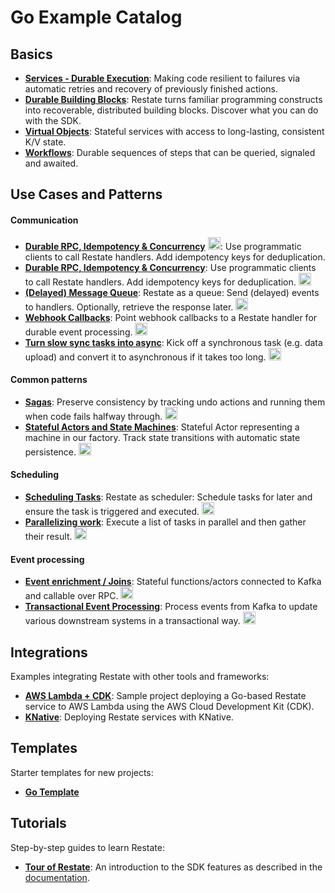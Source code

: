 # Go Example Catalog

## Basics

- **[Services - Durable Execution](basics/part0/durableexecution.go)**: Making code resilient to failures via automatic retries and recovery of previously finished actions.
- **[Durable Building Blocks](basics/part1/buildingblocks.go)**: Restate turns familiar programming constructs into recoverable, distributed building blocks. Discover what you can do with the SDK.
- **[Virtual Objects](basics/part2/virtualobjects.go)**: Stateful services with access to long-lasting, consistent K/V state.
- **[Workflows](basics/part3/workflows.go)**: Durable sequences of steps that can be queried, signaled and awaited.

## Use Cases and Patterns

#### Communication
- **[Durable RPC, Idempotency & Concurrency](patterns-use-cases/README.md#durable-rpc-idempotency-and-concurrency)** [<img height="20" width="20" src="https://unpkg.com/simple-icons@v14/icons/github.svg" />](patterns-use-cases/src/durablerpc/client/client.go): Use programmatic clients to call Restate handlers. Add idempotency keys for deduplication. 
- **[Durable RPC, Idempotency & Concurrency](patterns-use-cases/README.md#durable-rpc-idempotency-and-concurrency)**: Use programmatic clients to call Restate handlers. Add idempotency keys for deduplication. [<img height="20" width="20" src="https://unpkg.com/simple-icons@v14/icons/github.svg" />](patterns-use-cases/src/durablerpc/client/client.go)
- **[(Delayed) Message Queue](patterns-use-cases/README.md#delayed-message-queue)**: Restate as a queue: Send (delayed) events to handlers. Optionally, retrieve the response later. [<img height="20" width="20" src="https://unpkg.com/simple-icons@v14/icons/github.svg" />](patterns-use-cases/src/queue/client/tasksubmitter.go)
- **[Webhook Callbacks](patterns-use-cases/README.md#durable-webhook-event-processing)**: Point webhook callbacks to a Restate handler for durable event processing. [<img height="20" width="20" src="https://unpkg.com/simple-icons@v14/icons/github.svg" />](patterns-use-cases/src/webhookcallbacks/callbackrouter.go)
- **[Turn slow sync tasks into async](patterns-use-cases/README.md#async-data-upload)**: Kick off a synchronous task (e.g. data upload) and convert it to asynchronous if it takes too long. [<img height="20" width="20" src="https://unpkg.com/simple-icons@v14/icons/github.svg" />](patterns-use-cases/src/dataupload/client/client.go)

#### Common patterns
- **[Sagas](patterns-use-cases/README.md#sagas)**: Preserve consistency by tracking undo actions and running them when code fails halfway through. [<img height="20" width="20" src="https://unpkg.com/simple-icons@v14/icons/github.svg" />](patterns-use-cases/src/sagas/bookingworkflow.go)
- **[Stateful Actors and State Machines](patterns-use-cases/README.md#stateful-actors-and-durable-state-machines)**: Stateful Actor representing a machine in our factory. Track state transitions with automatic state persistence. [<img height="20" width="20" src="https://unpkg.com/simple-icons@v14/icons/github.svg" />](patterns-use-cases/src/statefulactors/machineoperator.go)

#### Scheduling
- **[Scheduling Tasks](patterns-use-cases/README.md#scheduling-tasks)**: Restate as scheduler: Schedule tasks for later and ensure the task is triggered and executed. [<img height="20" width="20" src="https://unpkg.com/simple-icons@v14/icons/github.svg" />](patterns-use-cases/src/schedulingtasks/paymentreminders.go)
- **[Parallelizing work](patterns-use-cases/README.md#parallelizing-work)**: Execute a list of tasks in parallel and then gather their result. [<img height="20" width="20" src="https://unpkg.com/simple-icons@v14/icons/github.svg" />](patterns-use-cases/src/parallelizework/fanoutworker.go)

#### Event processing
- **[Event enrichment / Joins](patterns-use-cases/README.md#event-processing-event-enrichment)**: Stateful functions/actors connected to Kafka and callable over RPC. [<img height="20" width="20" src="https://unpkg.com/simple-icons@v14/icons/github.svg" />](patterns-use-cases/src/eventenrichment/packagetracker.go)
- **[Transactional Event Processing](patterns-use-cases/README.md#event-processing-transactional-handlers-with-durable-side-effects-and-timers)**: Process events from Kafka to update various downstream systems in a transactional way. [<img height="20" width="20" src="https://unpkg.com/simple-icons@v14/icons/github.svg" />](patterns-use-cases/src/eventtransactions/userfeed.go)

## Integrations

Examples integrating Restate with other tools and frameworks:

- **[AWS Lambda + CDK](integrations/go-lambda-cdk)**: Sample project deploying a Go-based Restate service to AWS Lambda using the AWS Cloud Development Kit (CDK).
- **[KNative](integrations/knative-go)**: Deploying Restate services with KNative.

## Templates

Starter templates for new projects:

- **[Go Template](templates/go)**

## Tutorials

Step-by-step guides to learn Restate:

- **[Tour of Restate](tutorials/tour-of-restate-go)**: An introduction to the SDK features as described in the [documentation](https://docs.restate.dev/get_started/tour).